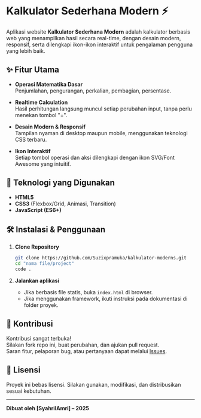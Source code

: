 # Kalkulator Sederhana Modern ⚡

Aplikasi website **Kalkulator Sederhana Modern** adalah kalkulator berbasis web yang menampilkan hasil secara real-time, dengan desain modern, responsif, serta dilengkapi ikon-ikon interaktif untuk pengalaman pengguna yang lebih baik.

## ✨ Fitur Utama

- **Operasi Matematika Dasar**  
  Penjumlahan, pengurangan, perkalian, pembagian, persentase.

- **Realtime Calculation**  
  Hasil perhitungan langsung muncul setiap perubahan input, tanpa perlu menekan tombol "=".

- **Desain Modern & Responsif**  
  Tampilan nyaman di desktop maupun mobile, menggunakan teknologi CSS terbaru.

- **Ikon Interaktif**  
  Setiap tombol operasi dan aksi dilengkapi dengan ikon SVG/Font Awesome yang intuitif.

## 🚀 Teknologi yang Digunakan

- **HTML5**
- **CSS3** (Flexbox/Grid, Animasi, Transition)
- **JavaScript (ES6+)**

## 🛠 Instalasi & Penggunaan

1. **Clone Repository**

   ```bash
   git clone https://github.com/Suzixpramuka/kalkulator-moderns.git
   cd "nama file/project"
   code .
   ```

2. **Jalankan aplikasi**
   - Jika berbasis file statis, buka `index.html` di browser.
   - Jika menggunakan framework, ikuti instruksi pada dokumentasi di folder proyek.

## 👥 Kontribusi

Kontribusi sangat terbuka!  
Silakan fork repo ini, buat perubahan, dan ajukan pull request.  
Saran fitur, pelaporan bug, atau pertanyaan dapat melalui [Issues](https://github.com/Suzixpramuka/{kalkulator-moderns}/issues).

## 📄 Lisensi

Proyek ini bebas lisensi. Silakan gunakan, modifikasi, dan distribusikan sesuai kebutuhan.

---

**Dibuat oleh [SyahrilAmri] – 2025**
